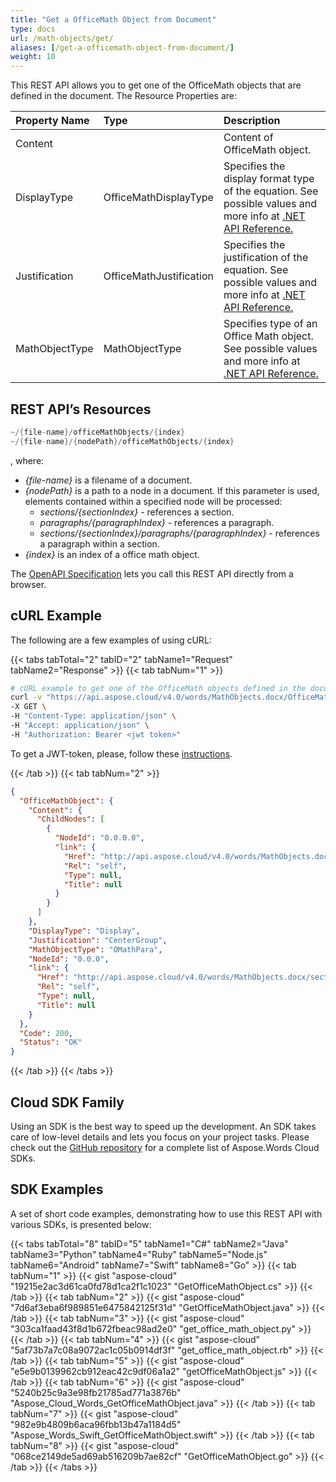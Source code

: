 ```yaml
---
title: "Get a OfficeMath Object from Document"
type: docs
url: /math-objects/get/
aliases: [/get-a-officemath-object-from-document/]
weight: 10
---
```


This REST API allows you to get one of the OfficeMath objects that are defined in the document. The Resource Properties are:

|Property Name|Type|Description|
| :- | :- | :- |
|Content| |Content of OfficeMath object.|
|DisplayType|OfficeMathDisplayType|Specifies the display format type of the equation. See possible values and more info at [.NET API Reference.](https://apireference.aspose.com/net/words/aspose.words.math/officemathdisplaytype)|
|Justification|OfficeMathJustification|Specifies the justification of the equation. See possible values and more info at [.NET API Reference.](https://apireference.aspose.com/net/words/aspose.words.math/officemathjustification)|
|MathObjectType|MathObjectType|Specifies type of an Office Math object. See possible values and more info at [.NET API Reference.](https://apireference.aspose.com/net/words/aspose.words.math/mathobjecttype)|

## REST API’s Resources

```JAVA
~/{file-name}/officeMathObjects/{index}
~/{file-name}/{nodePath}/officeMathObjects/{index}
```
, where:
- *{file-name}* is a filename of a document.
- *{nodePath}* is a path to a node in a document. If this parameter is used, elements contained within a specified node will be processed:
  - *sections/{sectionIndex}* - references a section.
  - *paragraphs/{paragraphIndex}* - references a paragraph.
  - *sections/{sectionIndex}/paragraphs/{paragraphIndex}* - references a paragraph within a section.
- *{index}* is an index of a office math object.

The [OpenAPI Specification](https://apireference.aspose.cloud/words/#/OfficeMathObjects/GetOfficeMathObject) lets you call this REST API directly from a browser.

## cURL Example

The following are a few examples of using cURL:

{{< tabs tabTotal="2" tabID="2" tabName1="Request" tabName2="Response" >}}
{{< tab tabNum="1" >}}

```bash
# cURL example to get one of the OfficeMath objects defined in the document
curl -v "https://api.aspose.cloud/v4.0/words/MathObjects.docx/OfficeMathObjects/0" \
-X GET \
-H "Content-Type: application/json" \
-H "Accept: application/json" \
-H "Authorization: Bearer <jwt token>"
```

To get a JWT-token, please, follow these [instructions](/words/getting-started/available-sdks/#curl).

{{< /tab >}}
{{< tab tabNum="2" >}}

```json
{
  "OfficeMathObject": {
    "Content": {
      "ChildNodes": [
        {
          "NodeId": "0.0.0.0",
          "link": {
            "Href": "http://api.aspose.cloud/v4.0/words/MathObjects.docx/sections/0/paragraphs/0/OfficeMathObjects/0/OfficeMathObjects/0",
            "Rel": "self",
            "Type": null,
            "Title": null
          }
        }
      ]
    },
    "DisplayType": "Display",
    "Justification": "CenterGroup",
    "MathObjectType": "OMathPara",
    "NodeId": "0.0.0",
    "link": {
      "Href": "http://api.aspose.cloud/v4.0/words/MathObjects.docx/sections/0/paragraphs/0/OfficeMathObjects/0",
      "Rel": "self",
      "Type": null,
      "Title": null
    }
  },
  "Code": 200,
  "Status": "OK"
}
```

{{< /tab >}}
{{< /tabs >}}

## Cloud SDK Family

Using an SDK is the best way to speed up the development. An SDK takes care of low-level details and lets you focus on your project tasks. Please check out the [GitHub repository](https://github.com/aspose-words-cloud) for a complete list of Aspose.Words Cloud SDKs.

## SDK Examples

A set of short code examples, demonstrating how to use this REST API with various SDKs, is presented below:

{{< tabs tabTotal="8" tabID="5" tabName1="C#" tabName2="Java" tabName3="Python" tabName4="Ruby" tabName5="Node.js" tabName6="Android" tabName7="Swift" tabName8="Go" >}}
{{< tab tabNum="1" >}}
{{< gist "aspose-cloud" "19215e2ac3d61ca0fd78d1ca2f1c1023" "GetOfficeMathObject.cs" >}}
{{< /tab >}}
{{< tab tabNum="2" >}}
{{< gist "aspose-cloud" "7d6af3eba6f989851e6475842125f31d" "GetOfficeMathObject.java" >}}
{{< /tab >}}
{{< tab tabNum="3" >}}
{{< gist "aspose-cloud" "303ca1faad43f8d1b672fbeac98ad2e0" "get_office_math_object.py" >}}
{{< /tab >}}
{{< tab tabNum="4" >}}
{{< gist "aspose-cloud" "5af73b7a7c08a9072ac1c05b0914df3f" "get_office_math_object.rb" >}}
{{< /tab >}}
{{< tab tabNum="5" >}}
{{< gist "aspose-cloud" "e5e9b0139962cb912eac42c9df06a1a2" "getOfficeMathObject.js" >}}
{{< /tab >}}
{{< tab tabNum="6" >}}
{{< gist "aspose-cloud" "5240b25c9a3e98fb21785ad771a3876b" "Aspose_Cloud_Words_GetOfficeMathObject.java" >}}
{{< /tab >}}
{{< tab tabNum="7" >}}
{{< gist "aspose-cloud" "982e9b4809b6aca96fbb13b47a1184d5" "Aspose_Words_Swift_GetOfficeMathObject.swift" >}}
{{< /tab >}}
{{< tab tabNum="8" >}}
{{< gist "aspose-cloud" "068ce2149de5ad69ab516209b7ae82cf" "GetOfficeMathObject.go" >}}
{{< /tab >}}
{{< /tabs >}}
